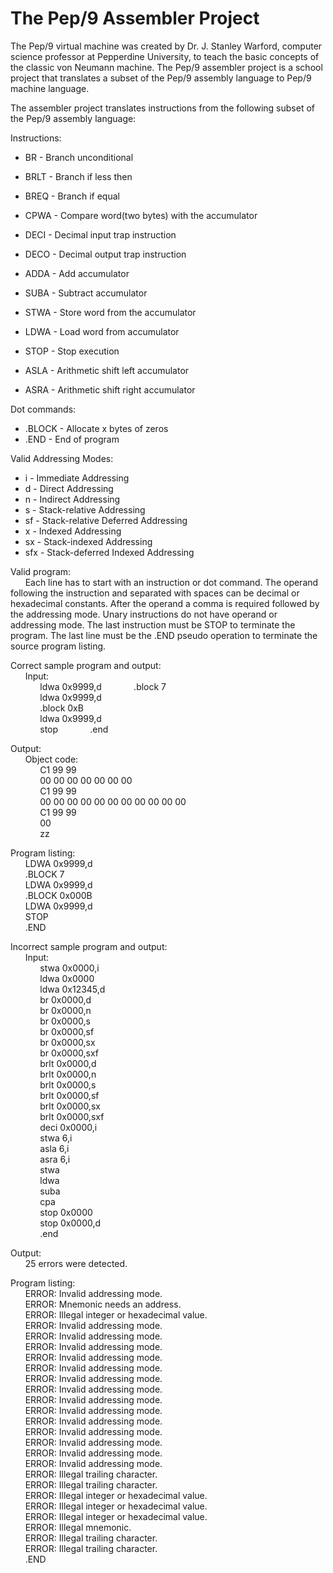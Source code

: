 # The Pep/9 Assembler Project
The Pep/9 virtual machine was created by Dr. J. Stanley Warford, computer science professor at Pepperdine University, to teach the basic concepts of the classic von Neumann machine. The Pep/9 assembler project is a school project that translates a subset of the Pep/9 assembly language to Pep/9 machine language.

The assembler project translates instructions from the following subset of the Pep/9 assembly language:

Instructions:

- BR - Branch unconditional
- BRLT - Branch if less then
- BREQ - Branch if equal
- CPWA - Compare word(two bytes) with the accumulator
- DECI - Decimal input trap instruction
- DECO - Decimal output trap instruction
- ADDA - Add accumulator
- SUBA - Subtract accumulator
- STWA  - Store word from the accumulator
- LDWA - Load word from accumulator

- STOP - Stop execution
- ASLA - Arithmetic shift left accumulator
- ASRA - Arithmetic shift right accumulator

Dot commands:

- .BLOCK - Allocate x bytes of zeros
- .END - End of program

Valid Addressing Modes:
	
-	i - Immediate Addressing
-	d - Direct Addressing
-	n - Indirect Addressing
-	s - Stack-relative Addressing
-	sf - Stack-relative Deferred Addressing
-	x - Indexed Addressing
- sx - Stack-indexed Addressing
- sfx - Stack-deferred Indexed Addressing

Valid program:  
&nbsp;&nbsp;&nbsp;&nbsp;&nbsp;&nbsp;Each line has to start with an instruction or dot command. The operand following the instruction and separated with spaces can be decimal or hexadecimal constants. After the operand a comma is required followed by the addressing mode. Unary instructions do not have operand or addressing mode. The last instruction must be STOP to terminate the program. The last line must be the .END pseudo operation to terminate the source program listing.

Correct sample program and output:  
&nbsp;&nbsp;&nbsp;&nbsp;&nbsp;&nbsp;Input:  
&nbsp;&nbsp;&nbsp;&nbsp;&nbsp;&nbsp;&nbsp;&nbsp;&nbsp;&nbsp;&nbsp;&nbsp;ldwa 		  0x9999,d 
&nbsp;&nbsp;&nbsp;&nbsp;&nbsp;&nbsp;&nbsp;&nbsp;&nbsp;&nbsp;&nbsp;&nbsp;.block 		7  
&nbsp;&nbsp;&nbsp;&nbsp;&nbsp;&nbsp;&nbsp;&nbsp;&nbsp;&nbsp;&nbsp;&nbsp;ldwa 		  0x9999,d  
&nbsp;&nbsp;&nbsp;&nbsp;&nbsp;&nbsp;&nbsp;&nbsp;&nbsp;&nbsp;&nbsp;&nbsp;.block 		0xB  
&nbsp;&nbsp;&nbsp;&nbsp;&nbsp;&nbsp;&nbsp;&nbsp;&nbsp;&nbsp;&nbsp;&nbsp;ldwa 		  0x9999,d  
&nbsp;&nbsp;&nbsp;&nbsp;&nbsp;&nbsp;&nbsp;&nbsp;&nbsp;&nbsp;&nbsp;&nbsp;stop
&nbsp;&nbsp;&nbsp;&nbsp;&nbsp;&nbsp;&nbsp;&nbsp;&nbsp;&nbsp;&nbsp;&nbsp;.end

Output:  
&nbsp;&nbsp;&nbsp;&nbsp;&nbsp;&nbsp;Object code:  
&nbsp;&nbsp;&nbsp;&nbsp;&nbsp;&nbsp;&nbsp;&nbsp;&nbsp;&nbsp;&nbsp;&nbsp;C1 99 99  
&nbsp;&nbsp;&nbsp;&nbsp;&nbsp;&nbsp;&nbsp;&nbsp;&nbsp;&nbsp;&nbsp;&nbsp;00 00 00 00 00 00 00  
&nbsp;&nbsp;&nbsp;&nbsp;&nbsp;&nbsp;&nbsp;&nbsp;&nbsp;&nbsp;&nbsp;&nbsp;C1 99 99  
&nbsp;&nbsp;&nbsp;&nbsp;&nbsp;&nbsp;&nbsp;&nbsp;&nbsp;&nbsp;&nbsp;&nbsp;00 00 00 00 00 00 00 00 00 00 00  
&nbsp;&nbsp;&nbsp;&nbsp;&nbsp;&nbsp;&nbsp;&nbsp;&nbsp;&nbsp;&nbsp;&nbsp;C1 99 99  
&nbsp;&nbsp;&nbsp;&nbsp;&nbsp;&nbsp;&nbsp;&nbsp;&nbsp;&nbsp;&nbsp;&nbsp;00  
&nbsp;&nbsp;&nbsp;&nbsp;&nbsp;&nbsp;&nbsp;&nbsp;&nbsp;&nbsp;&nbsp;&nbsp;zz  

Program listing:  
&nbsp;&nbsp;&nbsp;&nbsp;&nbsp;&nbsp;LDWA    	0x9999,d  
&nbsp;&nbsp;&nbsp;&nbsp;&nbsp;&nbsp;.BLOCK  	7  
&nbsp;&nbsp;&nbsp;&nbsp;&nbsp;&nbsp;LDWA    	0x9999,d  
&nbsp;&nbsp;&nbsp;&nbsp;&nbsp;&nbsp;.BLOCK  	0x000B  
&nbsp;&nbsp;&nbsp;&nbsp;&nbsp;&nbsp;LDWA    	0x9999,d   
&nbsp;&nbsp;&nbsp;&nbsp;&nbsp;&nbsp;STOP  
&nbsp;&nbsp;&nbsp;&nbsp;&nbsp;&nbsp;.END  

Incorrect sample program and output:  
&nbsp;&nbsp;&nbsp;&nbsp;&nbsp;&nbsp;Input:  
&nbsp;&nbsp;&nbsp;&nbsp;&nbsp;&nbsp;&nbsp;&nbsp;&nbsp;&nbsp;&nbsp;&nbsp;stwa 		0x0000,i  
&nbsp;&nbsp;&nbsp;&nbsp;&nbsp;&nbsp;&nbsp;&nbsp;&nbsp;&nbsp;&nbsp;&nbsp;ldwa 		0x0000  
&nbsp;&nbsp;&nbsp;&nbsp;&nbsp;&nbsp;&nbsp;&nbsp;&nbsp;&nbsp;&nbsp;&nbsp;ldwa 		0x12345,d  
&nbsp;&nbsp;&nbsp;&nbsp;&nbsp;&nbsp;&nbsp;&nbsp;&nbsp;&nbsp;&nbsp;&nbsp;br 		  0x0000,d  
&nbsp;&nbsp;&nbsp;&nbsp;&nbsp;&nbsp;&nbsp;&nbsp;&nbsp;&nbsp;&nbsp;&nbsp;br 		  0x0000,n  
&nbsp;&nbsp;&nbsp;&nbsp;&nbsp;&nbsp;&nbsp;&nbsp;&nbsp;&nbsp;&nbsp;&nbsp;br 		  0x0000,s  
&nbsp;&nbsp;&nbsp;&nbsp;&nbsp;&nbsp;&nbsp;&nbsp;&nbsp;&nbsp;&nbsp;&nbsp;br 		  0x0000,sf  
&nbsp;&nbsp;&nbsp;&nbsp;&nbsp;&nbsp;&nbsp;&nbsp;&nbsp;&nbsp;&nbsp;&nbsp;br 		  0x0000,sx  
&nbsp;&nbsp;&nbsp;&nbsp;&nbsp;&nbsp;&nbsp;&nbsp;&nbsp;&nbsp;&nbsp;&nbsp;br 		  0x0000,sxf  
&nbsp;&nbsp;&nbsp;&nbsp;&nbsp;&nbsp;&nbsp;&nbsp;&nbsp;&nbsp;&nbsp;&nbsp;brlt 		0x0000,d  
&nbsp;&nbsp;&nbsp;&nbsp;&nbsp;&nbsp;&nbsp;&nbsp;&nbsp;&nbsp;&nbsp;&nbsp;brlt 		0x0000,n  
&nbsp;&nbsp;&nbsp;&nbsp;&nbsp;&nbsp;&nbsp;&nbsp;&nbsp;&nbsp;&nbsp;&nbsp;brlt 		0x0000,s  
&nbsp;&nbsp;&nbsp;&nbsp;&nbsp;&nbsp;&nbsp;&nbsp;&nbsp;&nbsp;&nbsp;&nbsp;brlt 		0x0000,sf  
&nbsp;&nbsp;&nbsp;&nbsp;&nbsp;&nbsp;&nbsp;&nbsp;&nbsp;&nbsp;&nbsp;&nbsp;brlt 		0x0000,sx  
&nbsp;&nbsp;&nbsp;&nbsp;&nbsp;&nbsp;&nbsp;&nbsp;&nbsp;&nbsp;&nbsp;&nbsp;brlt 		0x0000,sxf  
&nbsp;&nbsp;&nbsp;&nbsp;&nbsp;&nbsp;&nbsp;&nbsp;&nbsp;&nbsp;&nbsp;&nbsp;deci 		0x0000,i  
&nbsp;&nbsp;&nbsp;&nbsp;&nbsp;&nbsp;&nbsp;&nbsp;&nbsp;&nbsp;&nbsp;&nbsp;stwa		6,i  
&nbsp;&nbsp;&nbsp;&nbsp;&nbsp;&nbsp;&nbsp;&nbsp;&nbsp;&nbsp;&nbsp;&nbsp;asla 		6,i  
&nbsp;&nbsp;&nbsp;&nbsp;&nbsp;&nbsp;&nbsp;&nbsp;&nbsp;&nbsp;&nbsp;&nbsp;asra 		6,i  
&nbsp;&nbsp;&nbsp;&nbsp;&nbsp;&nbsp;&nbsp;&nbsp;&nbsp;&nbsp;&nbsp;&nbsp;stwa  
&nbsp;&nbsp;&nbsp;&nbsp;&nbsp;&nbsp;&nbsp;&nbsp;&nbsp;&nbsp;&nbsp;&nbsp;ldwa  
&nbsp;&nbsp;&nbsp;&nbsp;&nbsp;&nbsp;&nbsp;&nbsp;&nbsp;&nbsp;&nbsp;&nbsp;suba  
&nbsp;&nbsp;&nbsp;&nbsp;&nbsp;&nbsp;&nbsp;&nbsp;&nbsp;&nbsp;&nbsp;&nbsp;cpa  
&nbsp;&nbsp;&nbsp;&nbsp;&nbsp;&nbsp;&nbsp;&nbsp;&nbsp;&nbsp;&nbsp;&nbsp;stop 		0x0000  
&nbsp;&nbsp;&nbsp;&nbsp;&nbsp;&nbsp;&nbsp;&nbsp;&nbsp;&nbsp;&nbsp;&nbsp;stop 		0x0000,d  
&nbsp;&nbsp;&nbsp;&nbsp;&nbsp;&nbsp;&nbsp;&nbsp;&nbsp;&nbsp;&nbsp;&nbsp;.end  

Output:  
&nbsp;&nbsp;&nbsp;&nbsp;&nbsp;&nbsp;25 errors were detected.  

Program listing:  
&nbsp;&nbsp;&nbsp;&nbsp;&nbsp;&nbsp;ERROR: Invalid addressing mode.  
&nbsp;&nbsp;&nbsp;&nbsp;&nbsp;&nbsp;ERROR: Mnemonic needs an address.  
&nbsp;&nbsp;&nbsp;&nbsp;&nbsp;&nbsp;ERROR: Illegal integer or hexadecimal value.  
&nbsp;&nbsp;&nbsp;&nbsp;&nbsp;&nbsp;ERROR: Invalid addressing mode.  
&nbsp;&nbsp;&nbsp;&nbsp;&nbsp;&nbsp;ERROR: Invalid addressing mode.  
&nbsp;&nbsp;&nbsp;&nbsp;&nbsp;&nbsp;ERROR: Invalid addressing mode.  
&nbsp;&nbsp;&nbsp;&nbsp;&nbsp;&nbsp;ERROR: Invalid addressing mode.  
&nbsp;&nbsp;&nbsp;&nbsp;&nbsp;&nbsp;ERROR: Invalid addressing mode.  
&nbsp;&nbsp;&nbsp;&nbsp;&nbsp;&nbsp;ERROR: Invalid addressing mode.  
&nbsp;&nbsp;&nbsp;&nbsp;&nbsp;&nbsp;ERROR: Invalid addressing mode.  
&nbsp;&nbsp;&nbsp;&nbsp;&nbsp;&nbsp;ERROR: Invalid addressing mode.  
&nbsp;&nbsp;&nbsp;&nbsp;&nbsp;&nbsp;ERROR: Invalid addressing mode.  
&nbsp;&nbsp;&nbsp;&nbsp;&nbsp;&nbsp;ERROR: Invalid addressing mode.  
&nbsp;&nbsp;&nbsp;&nbsp;&nbsp;&nbsp;ERROR: Invalid addressing mode.  
&nbsp;&nbsp;&nbsp;&nbsp;&nbsp;&nbsp;ERROR: Invalid addressing mode.  
&nbsp;&nbsp;&nbsp;&nbsp;&nbsp;&nbsp;ERROR: Invalid addressing mode.  
&nbsp;&nbsp;&nbsp;&nbsp;&nbsp;&nbsp;ERROR: Invalid addressing mode.  
&nbsp;&nbsp;&nbsp;&nbsp;&nbsp;&nbsp;ERROR: Illegal trailing character.  
&nbsp;&nbsp;&nbsp;&nbsp;&nbsp;&nbsp;ERROR: Illegal trailing character.  
&nbsp;&nbsp;&nbsp;&nbsp;&nbsp;&nbsp;ERROR: Illegal integer or hexadecimal value.  
&nbsp;&nbsp;&nbsp;&nbsp;&nbsp;&nbsp;ERROR: Illegal integer or hexadecimal value.  
&nbsp;&nbsp;&nbsp;&nbsp;&nbsp;&nbsp;ERROR: Illegal integer or hexadecimal value.  
&nbsp;&nbsp;&nbsp;&nbsp;&nbsp;&nbsp;ERROR: Illegal mnemonic.  
&nbsp;&nbsp;&nbsp;&nbsp;&nbsp;&nbsp;ERROR: Illegal trailing character.  
&nbsp;&nbsp;&nbsp;&nbsp;&nbsp;&nbsp;ERROR: Illegal trailing character.  
&nbsp;&nbsp;&nbsp;&nbsp;&nbsp;&nbsp;.END  
